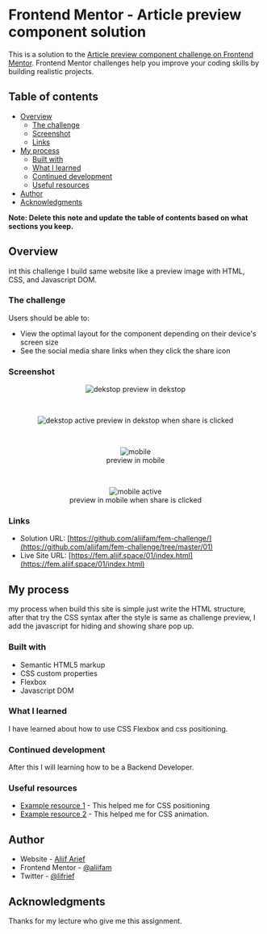 # Frontend Mentor - Article preview component solution

This is a solution to the [Article preview component challenge on Frontend Mentor](https://www.frontendmentor.io/challenges/article-preview-component-dYBN_pYFT). Frontend Mentor challenges help you improve your coding skills by building realistic projects. 

## Table of contents

- [Overview](#overview)
  - [The challenge](#the-challenge)
  - [Screenshot](#screenshot)
  - [Links](#links)
- [My process](#my-process)
  - [Built with](#built-with)
  - [What I learned](#what-i-learned)
  - [Continued development](#continued-development)
  - [Useful resources](#useful-resources)
- [Author](#author)
- [Acknowledgments](#acknowledgments)

**Note: Delete this note and update the table of contents based on what sections you keep.**

## Overview
int this challenge I build same website like a preview image with HTML, CSS, and Javascript DOM.

### The challenge

Users should be able to:

- View the optimal layout for the component depending on their device's screen size
- See the social media share links when they click the share icon

### Screenshot

<div align="center">

![dekstop](./img/dekstop.png)
preview in dekstop

<br>

![dekstop active](./img/dekstop-active.png)
preview in dekstop when share is clicked

<br>

![mobile](./img/mobile.png)
<br>
preview in mobile

<br>

![mobile active](./img/mobile-active.png)
<br>
preview in mobile when share is clicked

</div>

### Links

- Solution URL: [https://github.com/aliifam/fem-challenge/](https://github.com/aliifam/fem-challenge/tree/master/01)
- Live Site URL: [https://fem.aliif.space/01/index.html](https://fem.aliif.space/01/index.html)

## My process

my process when build this site is simple just write the HTML structure, after that try the CSS syntax after the style is same as challenge preview, I add the javascript for hiding and showing share pop up.

### Built with

- Semantic HTML5 markup
- CSS custom properties
- Flexbox
- Javascript DOM

### What I learned

I have learned about how to use CSS Flexbox and css positioning.

### Continued development

After this I will learning how to be a Backend Developer.

### Useful resources

- [Example resource 1](https://www.example.com) - This helped me for CSS positioning
- [Example resource 2](https://www.example.com) - This helped me for CSS animation.

## Author

- Website - [Aliif Arief](https://www.aliif.space)
- Frontend Mentor - [@aliifam](https://www.frontendmentor.io/profile/aliifam)
- Twitter - [@lifrief](https://www.twitter.com/lifrief)

## Acknowledgments

Thanks for my lecture who give me this assignment.